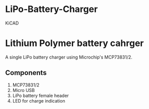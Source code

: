 # LiPo-Battery-Charger
KiCAD
# Lithium Polymer battery cahrger

A single LiPo battery charger using Microchip's MCP73831/2.

## Components

1. MCP73831/2
2. Micro USB
3. LiPo battery female header
4. LED for charge indication



